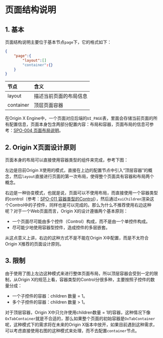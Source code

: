 # 页面结构说明

## 1. 基本

页面结构说明主要位于基本节点`page`下，它的格式如下：

```json
{
    "page":{
        "layout":[]
        "container":{}
    }
}
```

| 节点 | 含义 |
| :--- | :--- |
| layout | 描述当前页面的布局信息 |
| container | 顶层页面容器 |

在Origin X Engine中，一个页面对应后端的`UI_PAGE`表，里面会存储当前页面的所有配置信息，页面本身包含两部分配置内容：布局和容器，页面布局的信息可参考：[SPO-004 页面布局说明](/specification/3-origin-xgui-fan/spo-004-ye-mian-bu-ju-shuo-ming.md)。

## 2. Origin X页面设计原则

页面本身的布局可以直接使用容器类型的组件来完成，参考下图：

左边是目前Origin X使用的模式，直接在上边的配置节点中引入“顶层容器”的概念，然后`layout`直接进行页面的第一次布局，使得整个页面具有容器和布局两个概念。

右边是一种协变模式，也就是说，页面可以不使用布局，而直接使用一个容器类型的control（参考：[SPO-011 容器类型的Control](/specification/3-origin-xgui-fan/spo-011-rong-qi-lei-xing-de-control.md)），然后通过`xuiChildren`渲染这个Control中的子控件，同样也是可以完成的。那么为什么不推荐使用右边这种呢？对于一个Web页面而言，Origin X的设计遵循两个基本原则：

* 一个页面尽可能由多个控件（Control）构成，而不是由一个单控件构成。
* 尽可能少地使用容器型控件，造成控件的多层嵌套。

从这点意义上讲，右边的这种方式不是不能在Origin X中配置，而是不太符合Origin X推荐的页面设计原则。

## 3. 限制

由于使用了图上左边这种模式来进行整体页面布局，所以顶层容器会受到一定的限制，从Origin X的规范上看，容器类型的Control分很多种，主要按照子控件的数量分成：

* 一个子控件的容器：children 数量 = 1。
* 多个子控件的容器：children 数量 &gt; 1。

对于顶层容器，Origin X中只允许使用children数量 = 1的容器，这种情况下像`OxTabContainer`就是不合适的，那么如果整个页面的初始容器是`OxTabContainer`呢，这种模式下的需求将在未来的Origin X版本中放开，如果目前遇到这种需求，可以考虑直接使用右图的这种模式来处理，而不去配置`container`节点。



